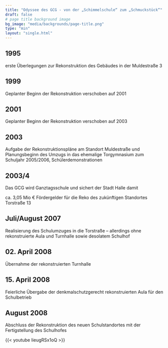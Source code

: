 ```yaml
---
title: "Odyssee des GCG - von der „Schimmelschule“ zum „Schmuckstück“"
draft: false
# page title background image
bg_image: "media/backgrounds/page-title.png"
type: "min"
layout: "single.html"
---
```


## 1995

erste Überlegungen zur Rekonstruktion des Gebäudes in der Muldestraße 3


## 1999

Geplanter Beginn der Rekonstruktion verschoben auf 2001


## 2001

Geplanter Beginn der Rekonstruktion verschoben auf 2003


## 2003

Aufgabe der Rekonstruktionspläne am Standort Muldestraße und Planungsbeginn des Umzugs in das ehemalige Torgymnasium zum Schuljahr 2005/2006, Schülerdemonstrationen


## 2003/4

Das GCG wird Ganztagsschule und sichert der Stadt Halle damit

ca. 3,05 Mio € Fördergelder für die Reko des zukünftigen Standortes Torstraße 13


## Juli/August 2007

Realisierung des Schulumzuges in die Torstraße – allerdings ohne rekonstruierte Aula und Turnhalle sowie desolatem Schulhof


## 02. April 2008

Übernahme der rekonstruierten Turnhalle


## 15. April 2008

Feierliche Übergabe der denkmalschutzgerecht rekonstruierten Aula für den Schulbetrieb


## August 2008

Abschluss der Rekonstruktion des neuen Schulstandortes mit der Fertigstellung des Schulhofes

{{< youtube IieugRSx1oQ >}}
